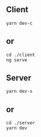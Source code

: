 ## Client
    yarn dev-c
  ## or
    cd ./client
    ng serve
    
## Server
    yarn dev-s
  ## or
    cd ./server
    yarn dev